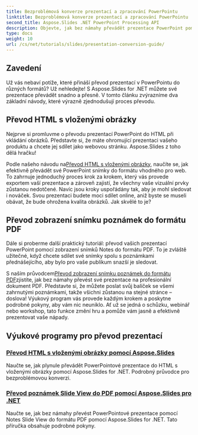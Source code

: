 ```yaml
---
title: Bezproblémová konverze prezentací a zpracování PowerPointu
linktitle: Bezproblémová konverze prezentací a zpracování PowerPointu
second_title: Aspose.Slides .NET PowerPoint Processing API
description: Objevte, jak bez námahy převádět prezentace PowerPoint pomocí Aspose.Slides for .NET s našimi jasnými, podrobnými výukovými programy.
type: docs
weight: 10
url: /cs/net/tutorials/slides/presentation-conversion-guide/
---
```

## Zavedení

Už vás nebaví potíže, které přináší převod prezentací v PowerPointu do různých formátů? Už nehledejte! S Aspose.Slides for .NET můžete své prezentace převádět snadno a přesně. V tomto článku zvýrazníme dva základní návody, které výrazně zjednodušují proces převodu.

## Převod HTML s vloženými obrázky

Nejprve si promluvme o převodu prezentací PowerPoint do HTML při vkládání obrázků. Představte si, že máte ohromující prezentaci vašeho produktu a chcete jej sdílet jako webovou stránku. Aspose.Slides z toho dělá hračku! 

Podle našeho návodu na[Převod HTML s vloženými obrázky](./converting-html-with-embedded-images/), naučíte se, jak efektivně převádět své PowerPoint snímky do formátu vhodného pro web. To zahrnuje jednoduchý proces krok za krokem, který vás provede exportem vaší prezentace a zároveň zajistí, že všechny vaše vizuální prvky zůstanou nedotčené. Navíc jsou kroky uspořádány tak, aby je mohl sledovat i nováček. Svou prezentaci budete moci sdílet online, aniž byste se museli obávat, že bude ohrožena kvalita obrázků. Jak skvělé to je?

## Převod zobrazení snímku poznámek do formátu PDF

Dále si proberme další praktický tutoriál: převod vašich prezentací PowerPoint pomocí zobrazení snímků Notes do formátu PDF. To je zvláště užitečné, když chcete sdílet své snímky spolu s poznámkami přednášejícího, aby bylo pro vaše publikum snazší je sledovat. 

 S naším průvodcem[Převod zobrazení snímku poznámek do formátu PDF](./converting-notes-slide-view-to-pdf/)zjistíte, jak bez námahy převést své prezentace na profesionální dokument PDF. Představte si, že můžete poslat svůj balíček se všemi zahrnutými poznámkami, takže všichni zůstanou na stejné stránce – doslova! Výukový program vás provede každým krokem a poskytne podrobné pokyny, aby vám nic neuniklo. Ať už se jedná o schůzku, webinář nebo workshop, tato funkce změní hru a pomůže vám jasně a efektivně prezentovat vaše nápady.

## Výukové programy pro převod prezentací
### [Převod HTML s vloženými obrázky pomocí Aspose.Slides](./converting-html-with-embedded-images/)
Naučte se, jak plynule převádět PowerPointové prezentace do HTML s vloženými obrázky pomocí Aspose.Slides for .NET. Podrobný průvodce pro bezproblémovou konverzi.
### [Převod poznámek Slide View do PDF pomocí Aspose.Slides pro .NET](./converting-notes-slide-view-to-pdf/)
Naučte se, jak bez námahy převést PowerPointové prezentace pomocí Notes Slide View do formátu PDF pomocí Aspose.Slides for .NET. Tato příručka obsahuje podrobné pokyny.